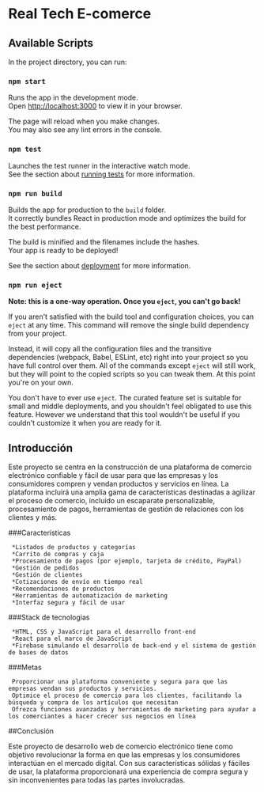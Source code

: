 # Real Tech E-comerce

## Available Scripts

In the project directory, you can run:

### `npm start`

Runs the app in the development mode.\
Open [http://localhost:3000](http://localhost:3000) to view it in your browser.

The page will reload when you make changes.\
You may also see any lint errors in the console.

### `npm test`

Launches the test runner in the interactive watch mode.\
See the section about [running tests](https://facebook.github.io/create-react-app/docs/running-tests) for more information.

### `npm run build`

Builds the app for production to the `build` folder.\
It correctly bundles React in production mode and optimizes the build for the best performance.

The build is minified and the filenames include the hashes.\
Your app is ready to be deployed!

See the section about [deployment](https://facebook.github.io/create-react-app/docs/deployment) for more information.

### `npm run eject`

**Note: this is a one-way operation. Once you `eject`, you can't go back!**

If you aren't satisfied with the build tool and configuration choices, you can `eject` at any time. This command will remove the single build dependency from your project.

Instead, it will copy all the configuration files and the transitive dependencies (webpack, Babel, ESLint, etc) right into your project so you have full control over them. All of the commands except `eject` will still work, but they will point to the copied scripts so you can tweak them. At this point you're on your own.

You don't have to ever use `eject`. The curated feature set is suitable for small and middle deployments, and you shouldn't feel obligated to use this feature. However we understand that this tool wouldn't be useful if you couldn't customize it when you are ready for it.

## Introducción

Este proyecto se centra en la construcción de una plataforma de comercio electrónico confiable y fácil de usar para que las empresas y los consumidores compren y vendan productos y servicios en línea. La plataforma incluirá una amplia gama de características destinadas a agilizar el proceso de comercio, incluido un escaparate personalizable, procesamiento de pagos, herramientas de gestión de relaciones con los clientes y más.

###Características

     *Listados de productos y categorías
     *Carrito de compras y caja
     *Procesamiento de pagos (por ejemplo, tarjeta de crédito, PayPal)
     *Gestión de pedidos
     *Gestión de clientes
     *Cotizaciones de envío en tiempo real
     *Recomendaciones de productos
     *Herramientas de automatización de marketing
     *Interfaz segura y fácil de usar

###Stack de tecnologias

     *HTML, CSS y JavaScript para el desarrollo front-end
     *React para el marco de JavaScript
     *Firebase simulando el desarrollo de back-end y el sistema de gestión de bases de datos

###Metas

     Proporcionar una plataforma conveniente y segura para que las empresas vendan sus productos y servicios.
     Optimice el proceso de comercio para los clientes, facilitando la búsqueda y compra de los artículos que necesitan
     Ofrezca funciones avanzadas y herramientas de marketing para ayudar a los comerciantes a hacer crecer sus negocios en línea

##Conclusión

Este proyecto de desarrollo web de comercio electrónico tiene como objetivo revolucionar la forma en que las empresas y los consumidores interactúan en el mercado digital. Con sus características sólidas y fáciles de usar, la plataforma proporcionará una experiencia de compra segura y sin inconvenientes para todas las partes involucradas.

